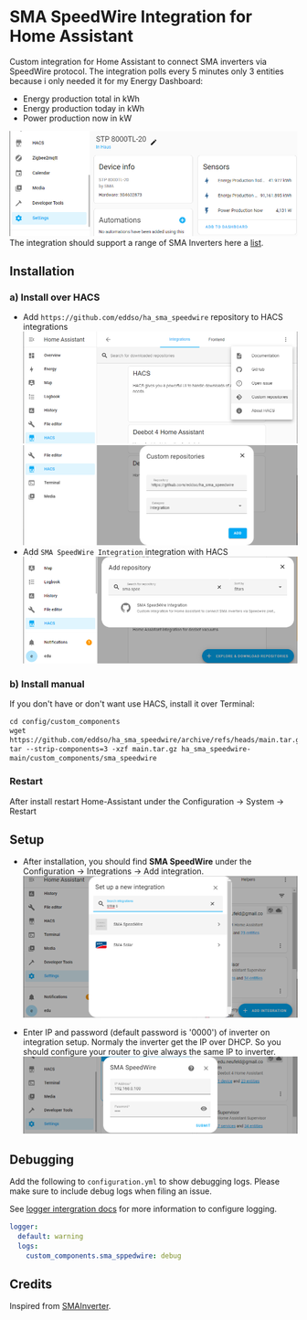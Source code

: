 # SMA SpeedWire Integration for Home Assistant  

Custom integration for Home Assistant to connect SMA inverters via SpeedWire protocol. The integration polls every 5 minutes only 3 entities because i only needed it for my Energy Dashboard:
- Energy production total in kWh
- Energy production today in kWh
- Power production now in kW

![add integration to HACS](img/integration.png)
The integration should support a range of SMA Inverters here a [list](https://github.com/eddso/ha_sma_speedwire/blob/39602431658489f4351875d33fa17b9595e79a82/custom_components/sma_speedwire/sma_speedwire.py#L27).  

## Installation
### a) Install over HACS
- Add `https://github.com/eddso/ha_sma_speedwire` repository to HACS integrations
![add custom repo to HACS](img/add_hacs_repo.png)
![add repo to HACS](img/add_hacs_repo2.png)
- Add `SMA SpeedWire Integration` integration with HACS
![add integration to HACS](img/add_hacs_integration.png)
### b) Install manual
If you don't have or don't want use HACS, install it over Terminal:
```
cd config/custom_components
wget https://github.com/eddso/ha_sma_speedwire/archive/refs/heads/main.tar.gz
tar --strip-components=3 -xzf main.tar.gz ha_sma_speedwire-main/custom_components/sma_speedwire
```
### Restart 
After install restart Home-Assistant under the  Configuration -> System -> Restart

## Setup
- After installation, you should find **SMA SpeedWire** under the Configuration -> Integrations -> Add integration.
![add integration to HA](img/add_ha_integration.png)

- Enter IP and password (default password is '0000') of inverter on integration setup. Normaly the inverter get the IP over DHCP. So you should configure your router to give always the same IP to inverter.
![add integration to HA](img/setup_integration.png)

## Debugging
Add the following to `configuration.yml` to show debugging logs. Please make sure to include debug logs when filing an issue.

See [logger intergration docs](https://www.home-assistant.io/integrations/logger/) for more information to configure logging.

```yml
logger:
  default: warning
  logs:
    custom_components.sma_sppedwire: debug
```

## Credits
Inspired from [SMAInverter](https://github.com/Rincewind76/SMAInverter).
